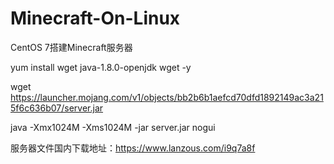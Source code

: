 # Minecraft-On-Linux
CentOS 7搭建Minecraft服务器

yum install wget java-1.8.0-openjdk wget -y

wget https://launcher.mojang.com/v1/objects/bb2b6b1aefcd70dfd1892149ac3a215f6c636b07/server.jar

java -Xmx1024M -Xms1024M -jar server.jar nogui

服务器文件国内下载地址：https://www.lanzous.com/i9q7a8f
